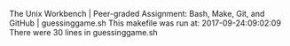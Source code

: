 The Unix Workbench | Peer-graded Assignment: Bash, Make, Git, and GitHub | guessinggame.sh
This makefile was run at: 2017-09-24:09:02:09
There were 30 lines in guessinggame.sh

